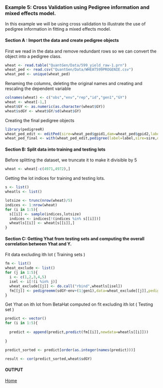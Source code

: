 ### Example 5: Cross Validation using Pedigree information and mixed effects model.

In this example we will be using cross validation to illustrate the use of pedigree information in fitting a mixed effects model. 

#### Section A : Import the data and create pedigree objects 
First we read in the data and remove redundant rows so we can convert the object into a pedigree class.

```R
wheat <- read.table("QuantGen/Data/599_yield_raw-1.prn")
wheat_ped <- read.csv("QuantGen/Data/WHEAT599PROGENIE.csv")
wheat_ped <- unique(wheat_ped)
```

Renaming the columns, deleting the original names and creating and rescaling the dependent variable
```R
colnames(wheat) <- c("obs","env","rep","id","gen1","GY")
wheat <- wheat[-1,]
wheat$GY <- as.numeric(as.character(wheat$GY))
wheat$sdGY <- wheat$GY/sd(wheat$GY)
```

Creating the final pedigree objects 

```R
library(pedigreeR)
wheat_ped_edit <- editPed(sire=wheat_ped$gpid1,dam=wheat_ped$gpid2,label=wheat_ped$progenie)
wheat_ped_final <- with(wheat_ped_edit,pedigree(label=label,sire=sire,dam=dam))
```

#### Section B: Split data into training and testing lots

Before splitting the dataset, we truncate it to make it divisible by 5
```R
wheat <- wheat[-c(4971,4972),]
```

Getting the lot indices for training and testing lots. 
```R
s <- list()
wheatls <- list()

lotsize <- trunc(nrow(wheat)/5)
indices <- 1:nrow(wheat)
for (i in 1:5){
  s[[i]] <- sample(indices,lotsize)
  indices <- indices[!(indices %in% s[[i]])]
  wheatls[[i]] <- wheat[s[[i]],]
}
```

#### Section C: Getting Yhat from testing sets and computing the overall correlation between Yhat and Y. 
Fit data excluding ith lot ( Training sets )  

```R
fm <- list()
wheat_exclude <- list()
for (j in 1:5){
  i <- c(1,2,3,4,5)
  isel <- i[!(i %in% j)]  
  wheat_exclude[[j]] <- do.call("rbind",wheatls[isel])
  fm[[j]] <- pedigreemm(sdGY~env+(1|gen1),data=wheat_exclude[[j]],pedigree=list(gen1=wheat_ped_final))
}
```
Get Yhat on ith lot from BetaHat computed on fit excluding ith lot ( Testing set ) 

```R
predict <- vector()
for (i in 1:5){
  
  predict <- append(predict,predict(fm[[i]],newdata=wheatls[[i]]))
  
}

predict_sorted <- predict[order(as.integer(names(predict)))]

result <- cor(predict_sorted,wheat$sdGY) 
```

#### OUTPUT


[Home](https://github.com/Rpedigree/pedigreeR)
 
